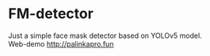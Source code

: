 # FM-detector
Just a simple face mask detector based on YOLOv5 model.  
Web-demo http://palinkapro.fun
